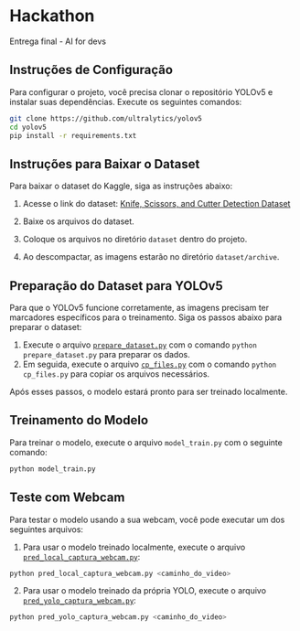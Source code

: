 # Hackathon
Entrega final - AI for devs

## Instruções de Configuração

Para configurar o projeto, você precisa clonar o repositório YOLOv5 e instalar suas dependências. Execute os seguintes comandos:

```bash
git clone https://github.com/ultralytics/yolov5
cd yolov5
pip install -r requirements.txt
```
## Instruções para Baixar o Dataset

Para baixar o dataset do Kaggle, siga as instruções abaixo:

1. Acesse o link do dataset: [Knife, Scissors, and Cutter Detection Dataset](https://www.kaggle.com/datasets/feliparus/knife-scissors-and-cutter-detection-dataset/data)
2. Baixe os arquivos do dataset.
3. Coloque os arquivos no diretório `dataset` dentro do projeto.

4. Ao descompactar, as imagens estarão no diretório `dataset/archive`.

## Preparação do Dataset para YOLOv5

Para que o YOLOv5 funcione corretamente, as imagens precisam ter marcadores específicos para o treinamento. Siga os passos abaixo para preparar o dataset:

1. Execute o arquivo [`prepare_dataset.py`](./prepare_dataset.py) com o comando `python prepare_dataset.py` para preparar os dados.
2. Em seguida, execute o arquivo [`cp_files.py`](./cp_files.py) com o comando `python cp_files.py` para copiar os arquivos necessários.

Após esses passos, o modelo estará pronto para ser treinado localmente.

## Treinamento do Modelo

Para treinar o modelo, execute o arquivo `model_train.py` com o seguinte comando:

```bash
python model_train.py
```

## Teste com Webcam

Para testar o modelo usando a sua webcam, você pode executar um dos seguintes arquivos:

1. Para usar o modelo treinado localmente, execute o arquivo [`pred_local_captura_webcam.py`](./pred_local_captura_webcam.py):

```bash
python pred_local_captura_webcam.py <caminho_do_video>
```

2. Para usar o modelo treinado da própria YOLO, execute o arquivo [`pred_yolo_captura_webcam.py`](./pred_yolo_captura_webcam.py):

```bash
python pred_yolo_captura_webcam.py <caminho_do_video>
```